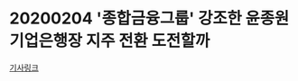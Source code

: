 # 20200204 '종합금융그룹' 강조한 윤종원 기업은행장 지주 전환 도전할까

[기사링크](<https://n.news.naver.com/article/421/0004439723>)


